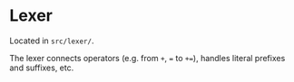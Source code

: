 # Lexer

Located in `src/lexer/`.

The lexer connects operators (e.g. from `+`, `=` to `+=`), handles literal prefixes and suffixes, etc.